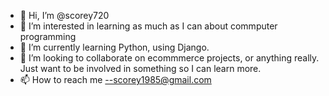 - 👋 Hi, I’m @scorey720
- 👀 I’m interested in learning as much as I can about commputer programming
- 🌱 I’m currently learning Python, using Django.
- 💞️ I’m looking to collaborate on ecommmerce projects, or anything really.  Just want to be involved in something so I can learn more.
- 📫 How to reach me --scorey1985@gmail.com

<!---
scorey720/scorey720 is a ✨ special ✨ repository because its `README.md` (this file) appears on your GitHub profile.
You can click the Preview link to take a look at your changes.
--->
